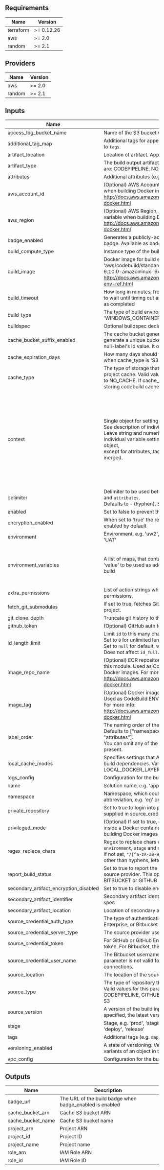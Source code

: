 <!-- markdownlint-disable -->
## Requirements

| Name | Version |
|------|---------|
| terraform | >= 0.12.26 |
| aws | >= 2.0 |
| random | >= 2.1 |

## Providers

| Name | Version |
|------|---------|
| aws | >= 2.0 |
| random | >= 2.1 |

## Inputs

| Name | Description | Type | Default | Required |
|------|-------------|------|---------|:--------:|
| access\_log\_bucket\_name | Name of the S3 bucket where s3 access log will be sent to | `string` | `""` | no |
| additional\_tag\_map | Additional tags for appending to tags\_as\_list\_of\_maps. Not added to `tags`. | `map(string)` | `{}` | no |
| artifact\_location | Location of artifact. Applies only for artifact of type S3 | `string` | `""` | no |
| artifact\_type | The build output artifact's type. Valid values for this parameter are: CODEPIPELINE, NO\_ARTIFACTS or S3 | `string` | `"CODEPIPELINE"` | no |
| attributes | Additional attributes (e.g. `1`) | `list(string)` | `[]` | no |
| aws\_account\_id | (Optional) AWS Account ID. Used as CodeBuild ENV variable when building Docker images. For more info: http://docs.aws.amazon.com/codebuild/latest/userguide/sample-docker.html | `string` | `""` | no |
| aws\_region | (Optional) AWS Region, e.g. us-east-1. Used as CodeBuild ENV variable when building Docker images. For more info: http://docs.aws.amazon.com/codebuild/latest/userguide/sample-docker.html | `string` | `""` | no |
| badge\_enabled | Generates a publicly-accessible URL for the projects build badge. Available as badge\_url attribute when enabled | `bool` | `false` | no |
| build\_compute\_type | Instance type of the build instance | `string` | `"BUILD_GENERAL1_SMALL"` | no |
| build\_image | Docker image for build environment, e.g. 'aws/codebuild/standard:2.0' or 'aws/codebuild/eb-nodejs-6.10.0-amazonlinux-64:4.0.0'. For more info: http://docs.aws.amazon.com/codebuild/latest/userguide/build-env-ref.html | `string` | `"aws/codebuild/standard:2.0"` | no |
| build\_timeout | How long in minutes, from 5 to 480 (8 hours), for AWS CodeBuild to wait until timing out any related build that does not get marked as completed | `number` | `60` | no |
| build\_type | The type of build environment, e.g. 'LINUX\_CONTAINER' or 'WINDOWS\_CONTAINER' | `string` | `"LINUX_CONTAINER"` | no |
| buildspec | Optional buildspec declaration to use for building the project | `string` | `""` | no |
| cache\_bucket\_suffix\_enabled | The cache bucket generates a random 13 character string to generate a unique bucket name. If set to false it uses terraform-null-label's id value. It only works when cache\_type is 'S3 | `bool` | `true` | no |
| cache\_expiration\_days | How many days should the build cache be kept. It only works when cache\_type is 'S3' | `number` | `7` | no |
| cache\_type | The type of storage that will be used for the AWS CodeBuild project cache. Valid values: NO\_CACHE, LOCAL, and S3.  Defaults to NO\_CACHE.  If cache\_type is S3, it will create an S3 bucket for storing codebuild cache inside | `string` | `"NO_CACHE"` | no |
| context | Single object for setting entire context at once.<br>See description of individual variables for details.<br>Leave string and numeric variables as `null` to use default value.<br>Individual variable settings (non-null) override settings in context object,<br>except for attributes, tags, and additional\_tag\_map, which are merged. | <pre>object({<br>    enabled             = bool<br>    namespace           = string<br>    environment         = string<br>    stage               = string<br>    name                = string<br>    delimiter           = string<br>    attributes          = list(string)<br>    tags                = map(string)<br>    additional_tag_map  = map(string)<br>    regex_replace_chars = string<br>    label_order         = list(string)<br>    id_length_limit     = number<br>  })</pre> | <pre>{<br>  "additional_tag_map": {},<br>  "attributes": [],<br>  "delimiter": null,<br>  "enabled": true,<br>  "environment": null,<br>  "id_length_limit": null,<br>  "label_order": [],<br>  "name": null,<br>  "namespace": null,<br>  "regex_replace_chars": null,<br>  "stage": null,<br>  "tags": {}<br>}</pre> | no |
| delimiter | Delimiter to be used between `namespace`, `environment`, `stage`, `name` and `attributes`.<br>Defaults to `-` (hyphen). Set to `""` to use no delimiter at all. | `string` | `null` | no |
| enabled | Set to false to prevent the module from creating any resources | `bool` | `null` | no |
| encryption\_enabled | When set to 'true' the resource will have AES256 encryption enabled by default | `bool` | `false` | no |
| environment | Environment, e.g. 'uw2', 'us-west-2', OR 'prod', 'staging', 'dev', 'UAT' | `string` | `null` | no |
| environment\_variables | A list of maps, that contain both the key 'name' and the key 'value' to be used as additional environment variables for the build | <pre>list(object(<br>    {<br>      name  = string<br>      value = string<br>  }))</pre> | <pre>[<br>  {<br>    "name": "NO_ADDITIONAL_BUILD_VARS",<br>    "value": "TRUE"<br>  }<br>]</pre> | no |
| extra\_permissions | List of action strings which will be added to IAM service account permissions. | `list(any)` | `[]` | no |
| fetch\_git\_submodules | If set to true, fetches Git submodules for the AWS CodeBuild build project. | `bool` | `false` | no |
| git\_clone\_depth | Truncate git history to this many commits. | `number` | `null` | no |
| github\_token | (Optional) GitHub auth token environment variable (`GITHUB_TOKEN`) | `string` | `""` | no |
| id\_length\_limit | Limit `id` to this many characters.<br>Set to `0` for unlimited length.<br>Set to `null` for default, which is `0`.<br>Does not affect `id_full`. | `number` | `null` | no |
| image\_repo\_name | (Optional) ECR repository name to store the Docker image built by this module. Used as CodeBuild ENV variable when building Docker images. For more info: http://docs.aws.amazon.com/codebuild/latest/userguide/sample-docker.html | `string` | `"UNSET"` | no |
| image\_tag | (Optional) Docker image tag in the ECR repository, e.g. 'latest'. Used as CodeBuild ENV variable when building Docker images. For more info: http://docs.aws.amazon.com/codebuild/latest/userguide/sample-docker.html | `string` | `"latest"` | no |
| label\_order | The naming order of the id output and Name tag.<br>Defaults to ["namespace", "environment", "stage", "name", "attributes"].<br>You can omit any of the 5 elements, but at least one must be present. | `list(string)` | `null` | no |
| local\_cache\_modes | Specifies settings that AWS CodeBuild uses to store and reuse build dependencies. Valid values: LOCAL\_SOURCE\_CACHE, LOCAL\_DOCKER\_LAYER\_CACHE, and LOCAL\_CUSTOM\_CACHE | `list(string)` | `[]` | no |
| logs\_config | Configuration for the builds to store log data to CloudWatch or S3. | `any` | `{}` | no |
| name | Solution name, e.g. 'app' or 'jenkins' | `string` | `null` | no |
| namespace | Namespace, which could be your organization name or abbreviation, e.g. 'eg' or 'cp' | `string` | `null` | no |
| private\_repository | Set to true to login into private repository with credentials supplied in source\_credential variable. | `bool` | `false` | no |
| privileged\_mode | (Optional) If set to true, enables running the Docker daemon inside a Docker container on the CodeBuild instance. Used when building Docker images | `bool` | `false` | no |
| regex\_replace\_chars | Regex to replace chars with empty string in `namespace`, `environment`, `stage` and `name`.<br>If not set, `"/[^a-zA-Z0-9-]/"` is used to remove all characters other than hyphens, letters and digits. | `string` | `null` | no |
| report\_build\_status | Set to true to report the status of a build's start and finish to your source provider. This option is only valid when the source\_type is BITBUCKET or GITHUB | `bool` | `false` | no |
| secondary\_artifact\_encryption\_disabled | Set to true to disable encryption on the secondary artifact bucket | `bool` | `false` | no |
| secondary\_artifact\_identifier | Secondary artifact identifier. Must match the identifier in the build spec | `string` | `null` | no |
| secondary\_artifact\_location | Location of secondary artifact. Must be an S3 reference | `string` | `null` | no |
| source\_credential\_auth\_type | The type of authentication used to connect to a GitHub, GitHub Enterprise, or Bitbucket repository. | `string` | `"PERSONAL_ACCESS_TOKEN"` | no |
| source\_credential\_server\_type | The source provider used for this project. | `string` | `"GITHUB"` | no |
| source\_credential\_token | For GitHub or GitHub Enterprise, this is the personal access token. For Bitbucket, this is the app password. | `string` | `""` | no |
| source\_credential\_user\_name | The Bitbucket username when the authType is BASIC\_AUTH. This parameter is not valid for other types of source providers or connections. | `string` | `""` | no |
| source\_location | The location of the source code from git or s3 | `string` | `""` | no |
| source\_type | The type of repository that contains the source code to be built. Valid values for this parameter are: CODECOMMIT, CODEPIPELINE, GITHUB, GITHUB\_ENTERPRISE, BITBUCKET or S3 | `string` | `"CODEPIPELINE"` | no |
| source\_version | A version of the build input to be built for this project. If not specified, the latest version is used. | `string` | `""` | no |
| stage | Stage, e.g. 'prod', 'staging', 'dev', OR 'source', 'build', 'test', 'deploy', 'release' | `string` | `null` | no |
| tags | Additional tags (e.g. `map('BusinessUnit','XYZ')` | `map(string)` | `{}` | no |
| versioning\_enabled | A state of versioning. Versioning is a means of keeping multiple variants of an object in the same bucket | `bool` | `true` | no |
| vpc\_config | Configuration for the builds to run inside a VPC. | `any` | `{}` | no |

## Outputs

| Name | Description |
|------|-------------|
| badge\_url | The URL of the build badge when badge\_enabled is enabled |
| cache\_bucket\_arn | Cache S3 bucket ARN |
| cache\_bucket\_name | Cache S3 bucket name |
| project\_arn | Project ARN |
| project\_id | Project ID |
| project\_name | Project name |
| role\_arn | IAM Role ARN |
| role\_id | IAM Role ID |

<!-- markdownlint-restore -->

